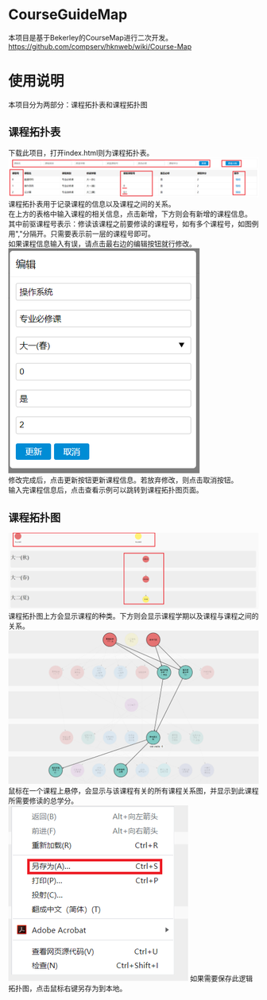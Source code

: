 # CourseGuideMap
本项目是基于Bekerley的CourseMap进行二次开发。 https://github.com/compserv/hknweb/wiki/Course-Map
# 使用说明
本项目分为两部分：课程拓扑表和课程拓扑图  
## 课程拓扑表
下载此项目，打开index.html则为课程拓扑表。  
<img src="./img/form.png">
课程拓扑表用于记录课程的信息以及课程之间的关系。   
在上方的表格中输入课程的相关信息，点击新增，下方则会有新增的课程信息。  
其中前驱课程号表示：修读该课程之前要修读的课程号，如有多个课程号，如图例用","分隔开。只需要表示前一层的课程号即可。  
如果课程信息输入有误，请点击最右边的编辑按钮就行修改。  
<img src="./img/update.png">  
修改完成后，点击更新按钮更新课程信息。若放弃修改，则点击取消按钮。  
输入完课程信息后，点击查看示例可以跳转到课程拓扑图页面。
## 课程拓扑图
<img src="./img/map.png">    
课程拓扑图上方会显示课程的种类。下方则会显示课程学期以及课程与课程之间的关系。  
<img src="./img/demo.png">   
鼠标在一个课程上悬停，会显示与该课程有关的所有课程关系图，并显示到此课程所需要修读的总学分。  
<img src="./img/save.png">  
如果需要保存此逻辑拓扑图，点击鼠标右键另存为到本地。
